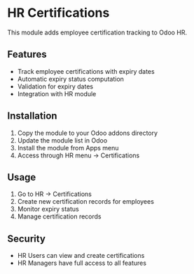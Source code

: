 # HR Certifications

This module adds employee certification tracking to Odoo HR.

## Features

- Track employee certifications with expiry dates
- Automatic expiry status computation
- Validation for expiry dates
- Integration with HR module

## Installation

1. Copy the module to your Odoo addons directory
2. Update the module list in Odoo
3. Install the module from Apps menu
4. Access through HR menu -> Certifications

## Usage

1. Go to HR -> Certifications
2. Create new certification records for employees
3. Monitor expiry status
4. Manage certification records

## Security

- HR Users can view and create certifications
- HR Managers have full access to all features